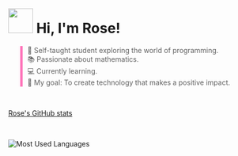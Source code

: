 # <img src="https://media1.giphy.com/media/v1.Y2lkPTc5MGI3NjExM3R2eXA5bDIwbHFsams2NWJvYjc5YmhobjhocWphd3RjcjZ0aXE3NSZlcD12MV9pbnRlcm5hbF9naWZfYnlfaWQmY3Q9Zw/z6TB0ZtiS8IDlHXmi9/giphy.gif" width="50"> Hi, I'm Rose! 


<blockquote style="border-left: 5px solid #ff76bb; padding-left: 10px;">
🚀 Self-taught student exploring the world of programming.<br>
📚 Passionate about mathematics.<br>
💻 Currently learning.<br>
🎯 My goal: To create technology that makes a positive impact. 
</blockquote>

<br> 

[Rose's GitHub stats](https://github-readme-stats.vercel.app/api?username=rose-mk&show_icons=true&theme=omni)

<br>

![Most Used Languages](https://github-readme-stats.vercel.app/api/top-langs/?username=rose-mk&layout=compact&theme=omni)


